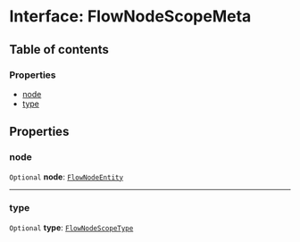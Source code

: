 # Interface: FlowNodeScopeMeta

## Table of contents

### Properties

* [node](/en/auto-docs/fixed-layout-editor/interfaces/FlowNodeScopeMeta.md#node)
* [type](/en/auto-docs/fixed-layout-editor/interfaces/FlowNodeScopeMeta.md#type)

## Properties

### node

`Optional` **node**: [`FlowNodeEntity`](/en/auto-docs/fixed-layout-editor/classes/FlowNodeEntity-1.md)

***

### type

`Optional` **type**: [`FlowNodeScopeType`](/en/auto-docs/fixed-layout-editor/enums/FlowNodeScopeType.md)
